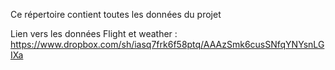 Ce répertoire contient toutes les données du projet

Lien vers les données Flight et weather : https://www.dropbox.com/sh/iasq7frk6f58ptq/AAAzSmk6cusSNfqYNYsnLGIXa
